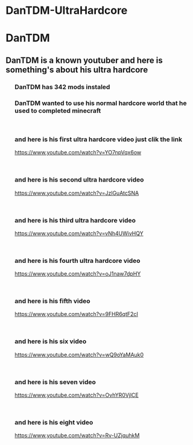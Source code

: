# DanTDM-UltraHardcore

<h1>DanTDM</h1>
<h2>DanTDM is a known youtuber and here is something's about his ultra hardcore</h2>


<ul>
  <h3>DanTDM has 342 mods instaled</h3>
  <h3>DanTDM wanted to use his normal hardcore world that he used to completed minecraft</h3>
</ul>

<br>

<ul>
  <h3>and here is his first ultra hardcore video just clik the link</h3>

  <a href="https://www.youtube.com/watch?v=YO7npVqx6ow">https://www.youtube.com/watch?v=YO7npVqx6ow</a>
</ul>

<br>

<ul>
<h3>and here is his second ultra hardcore video </h3>

<a href="https://www.youtube.com/watch?v=JzlGuAtcSNA">https://www.youtube.com/watch?v=JzlGuAtcSNA</a>
</ul>

<br>

<ul>
  <h3>and here is his third ultra hardcore video</h3>

  <a href="https://www.youtube.com/watch?v=vNh4UWivHQY">https://www.youtube.com/watch?v=vNh4UWivHQY</a>
</ul>

<br>

<ul>
  <h3>and here is his fourth ultra hardcore video</h3>

  <a href="https://www.youtube.com/watch?v=oJ1naw7dpHY">https://www.youtube.com/watch?v=oJ1naw7dpHY</a>
</ul>

<br>

<ul>
<h3> and here is his fifth video</h3>

<a href="https://www.youtube.com/watch?v=9FHR6qtF2cI">https://www.youtube.com/watch?v=9FHR6qtF2cI</a>
</ul>

<br>

<ul>
  <h3>and here is his six video</h3>

  <a href="https://www.youtube.com/watch?v=wQ9oYaMAuk0">https://www.youtube.com/watch?v=wQ9oYaMAuk0</a>
</ul>

<br>

<ul>
  <h3>and here is his seven video</h3>

  <a href="https://www.youtube.com/watch?v=OvhYR0VjlCE">https://www.youtube.com/watch?v=OvhYR0VjlCE</a>
</ul>

<br>

<ul>
  <h3>and here is his eight video</h3>

  <a href="https://www.youtube.com/watch?v=Rv-UZjquhkM">https://www.youtube.com/watch?v=Rv-UZjquhkM</a>
</ul>

<br>
